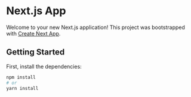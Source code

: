 # Next.js App

Welcome to your new Next.js application! This project was bootstrapped with [Create Next App](https://nextjs.org/docs/getting-started#create-next-app).

## Getting Started

First, install the dependencies:

```bash
npm install
# or
yarn install
```
